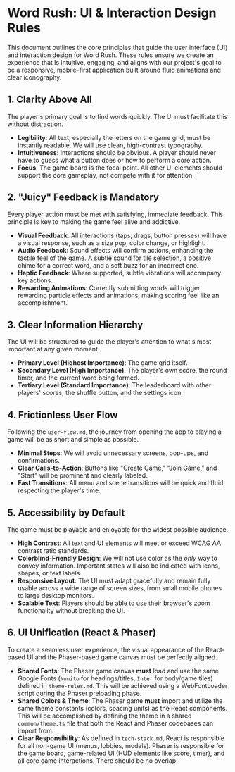 # Word Rush: UI & Interaction Design Rules

This document outlines the core principles that guide the user interface (UI) and interaction design for Word Rush. These rules ensure we create an experience that is intuitive, engaging, and aligns with our project's goal to be a responsive, mobile-first application built around fluid animations and clear iconography.

## 1. Clarity Above All

The player's primary goal is to find words quickly. The UI must facilitate this without distraction.

-   **Legibility**: All text, especially the letters on the game grid, must be instantly readable. We will use clean, high-contrast typography.
-   **Intuitiveness**: Interactions should be obvious. A player should never have to guess what a button does or how to perform a core action.
-   **Focus**: The game board is the focal point. All other UI elements should support the core gameplay, not compete with it for attention.

## 2. "Juicy" Feedback is Mandatory

Every player action must be met with satisfying, immediate feedback. This principle is key to making the game feel alive and addictive.

-   **Visual Feedback**: All interactions (taps, drags, button presses) will have a visual response, such as a size pop, color change, or highlight.
-   **Audio Feedback**: Sound effects will confirm actions, enhancing the tactile feel of the game. A subtle sound for tile selection, a positive chime for a correct word, and a soft buzz for an incorrect one.
-   **Haptic Feedback**: Where supported, subtle vibrations will accompany key actions.
-   **Rewarding Animations**: Correctly submitting words will trigger rewarding particle effects and animations, making scoring feel like an accomplishment.

## 3. Clear Information Hierarchy

The UI will be structured to guide the player's attention to what's most important at any given moment.

-   **Primary Level (Highest Importance)**: The game grid itself.
-   **Secondary Level (High Importance)**: The player's own score, the round timer, and the current word being formed.
-   **Tertiary Level (Standard Importance)**: The leaderboard with other players' scores, the shuffle button, and the settings icon.

## 4. Frictionless User Flow

Following the `user-flow.md`, the journey from opening the app to playing a game will be as short and simple as possible.

-   **Minimal Steps**: We will avoid unnecessary screens, pop-ups, and confirmations.
-   **Clear Calls-to-Action**: Buttons like "Create Game," "Join Game," and "Start" will be prominent and clearly labeled.
-   **Fast Transitions**: All menu and scene transitions will be quick and fluid, respecting the player's time.

## 5. Accessibility by Default

The game must be playable and enjoyable for the widest possible audience.

-   **High Contrast**: All text and UI elements will meet or exceed WCAG AA contrast ratio standards.
-   **Colorblind-Friendly Design**: We will not use color as the *only* way to convey information. Important states will also be indicated with icons, shapes, or text labels.
-   **Responsive Layout**: The UI must adapt gracefully and remain fully usable across a wide range of screen sizes, from small mobile phones to large desktop monitors.
-   **Scalable Text**: Players should be able to use their browser's zoom functionality without breaking the UI.

## 6. UI Unification (React & Phaser)

To create a seamless user experience, the visual appearance of the React-based UI and the Phaser-based game canvas must be perfectly aligned.

-   **Shared Fonts**: The Phaser game canvas **must** load and use the same Google Fonts (`Nunito` for headings/titles, `Inter` for body/game tiles) defined in `theme-rules.md`. This will be achieved using a WebFontLoader script during the Phaser preloading phase.
-   **Shared Colors & Theme**: The Phaser game **must** import and utilize the same theme constants (colors, spacing units) as the React components. This will be accomplished by defining the theme in a shared `common/theme.ts` file that both the React and Phaser codebases can import from.
-   **Clear Responsibility**: As defined in `tech-stack.md`, React is responsible for all non-game UI (menus, lobbies, modals). Phaser is responsible for the game board, game-related UI (HUD elements like score, timer), and all core game interactions. There should be no overlap. 